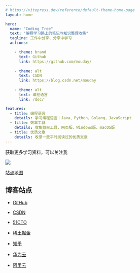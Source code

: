 ```yaml
---
# https://vitepress.dev/reference/default-theme-home-page
layout: home

hero:
  name: "Coding Tree"
  text: "编程学习路上的笔记与知识整理收集"
  tagline: 工作中分享、分享中学习
  actions:

    - theme: brand
      text: Github
      link: https://github.com/mouday/
  
    - theme: alt
      text: CSDN
      link: https://blog.csdn.net/mouday
  
    - theme: alt
      text: 编程语言
      link: /doc/

features:
  - title: 编程语言
    details: 学习编程语言：Java、Python、Golang、JavaScript
  - title: 效率工具
    details: 收集效率工具，网页版、Windows版、macOS版
  - title: 优质文章
    details: 收录一些平时阅读过的优质文章
---
```


获取更多学习资料，可以关注我

![](https://mouday.github.io/img/2024/06/02/r2wiaed.jpg)

[站点地图](https://mouday.github.io/coding-tree/sitemap.xml)



## 博客站点

  * [GitHub](https://github.com/mouday)

  * [CSDN](https://pengshiyu.blog.csdn.net/)

  * [51CTO](https://blog.51cto.com/u_13567403)
  
  * [稀土掘金](https://juejin.cn/user/3104676568106567)

  * [知乎](https://www.zhihu.com/people/pengshiyu)
  
  * [华为云](https://bbs.huaweicloud.com/community/usersnew/id_1628242835316833)
  
  * [阿里云](https://developer.aliyun.com/group/pengshiyu)